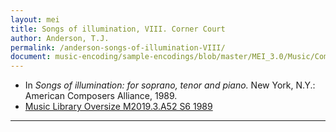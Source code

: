 ```yaml
---
layout: mei
title: Songs of illumination, VIII. Corner Court
author: Anderson, T.J.
permalink: /anderson-songs-of-illumination-VIII/
document: music-encoding/sample-encodings/blob/master/MEI_3.0/Music/Complete_examples/Aguado_Walzer_G-major.mei
---
```


- In *Songs of illumination: for soprano, tenor and piano.* New York, N.Y.: American Composers Alliance, 1989.
- <a href="https://tufts-primo.hosted.exlibrisgroup.com/permalink/f/14dinuo/01TUN_ALMA21102270180003851" target="_blank">Music Library Oversize M2019.3.A52 S6 1989</a>

---
